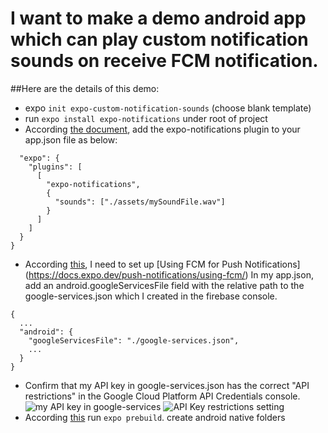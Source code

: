 # I want to make a demo android app which can play custom notification sounds on receive FCM notification.

##Here are the details of this demo:
* expo `init expo-custom-notification-sounds` (choose blank template)
* run `expo install expo-notifications` under root of project
* According [the document](https://docs.expo.dev/versions/latest/sdk/notifications/#setting-custom-notification-sounds), add the expo-notifications plugin to your app.json file as below:
```{
  "expo": {
    "plugins": [
      [
        "expo-notifications",
        {
          "sounds": ["./assets/mySoundFile.wav"]
        }
      ]
    ]
  }
}
```
* According [this](https://docs.expo.dev/push-notifications/faq/#i-want-to-play-a-custom-sound), I need to set up [Using FCM for Push Notifications] (https://docs.expo.dev/push-notifications/using-fcm/)
  In my app.json, add an android.googleServicesFile field with the relative path to the google-services.json which I created in the firebase console.
```
{
  ...
  "android": {
    "googleServicesFile": "./google-services.json",
    ...
  }
}
```
* Confirm that my API key in google-services.json has the correct "API restrictions" in the Google Cloud Platform API Credentials console.
  ![my API key in google-services](https://overseas-toronto-1252412068.cos.na-toronto.myqcloud.com/apk/currrent_key.png)
  ![API Key restrictions setting](https://overseas-toronto-1252412068.cos.na-toronto.myqcloud.com/apk/api_key_restrictions_setting.png)
* According [this](https://docs.expo.dev/guides/config-plugins/) run `expo prebuild`. create android native folders